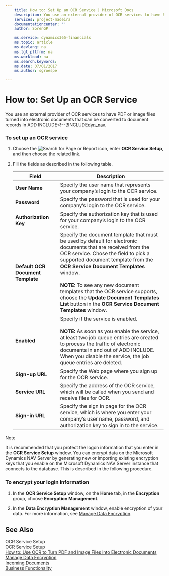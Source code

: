 ```yaml
---
    title: How to: Set Up an OCR Service | Microsoft Docs
    description: You use an external provider of OCR services to have PDF or image files turned into electronic documents that can be converted to document records in ADD INCLUDE<!--[!INCLUDE[dyn_nav](includes/how-to-use-ocr-to-turn-pdf-and-image-files-into-electronic-documents.md).
    services: project-madeira
    documentationcenter: ''
    author: SorenGP

    ms.service: dynamics365-financials
    ms.topic: article
    ms.devlang: na
    ms.tgt_pltfrm: na
    ms.workload: na
    ms.search.keywords:
    ms.date: 07/01/2017
    ms.author: sgroespe

---
```

# How to: Set Up an OCR Service
You use an external provider of OCR services to have PDF or image files turned into electronic documents that can be converted to document records in ADD INCLUDE<!--[!INCLUDE[dyn_nav](includes/how-to-use-ocr-to-turn-pdf-and-image-files-into-electronic-documents.md).  
  
### To set up an OCR service  
  
1.  Choose the ![Search for Page or Report](media/ui-search/search_small.png "Search for Page or Report icon") icon, enter **OCR Service Setup**, and then choose the related link.  
  
2.  Fill the fields as described in the following table.  
  
    |Field|Description|  
    |---------------------------------|---------------------------------------|  
    |**User Name**|Specify the user name that represents your company’s login to the OCR service.|  
    |**Password**|Specify the password that is used for your company’s login to the OCR service.|  
    |**Authorization Key**|Specify the authorization key that is used for your company’s login to the OCR service.|  
    |**Default OCR Document Template**|Specify the document template that must be used by default for electronic documents that are received from the OCR service. Chose the field to pick a supported document template from the **OCR Service Document Templates** window.<br /><br /> **NOTE:** To see any new document templates that the OCR service supports, choose the **Update Document Templates List** button in the **OCR Service Document Templates** window.|  
    |**Enabled**|Specify if the service is enabled.<br /><br /> **NOTE:** As soon as you enable the service, at least two job queue entries are created to process the traffic of electronic documents in and out of ADD INCLUDE<!--[!INCLUDE[dyn_nav](includes/dyn_nav_md.md)]-->. When you disable the service, the job queue entries are deleted.|  
    |**Sign-up URL**|Specify the Web page where you sign up for the OCR service.|  
    |**Service URL**|Specify the address of the OCR service, which will be called when you send and receive files for OCR.|  
    |**Sign-in URL**|Specify the sign in page for the OCR service, which is where you enter your company’s user name, password, and authorization key to sign in to the service.|  
  
> [!NOTE]  
>  It is recommended that you protect the logon information that you enter in the **OCR Service Setup** window. You can encrypt data on the Microsoft Dynamics NAV Server by generating new or importing existing encryption keys that you enable on the Microsoft Dynamics NAV Server instance that connects to the database. This is described in the following procedure.  
  
### To encrypt your login information  
  
1.  In the **OCR Service Setup** window, on the **Home** tab, in the **Encryption** group, choose **Encryption Management**.  
  
2.  In the **Data Encryption Management** window, enable encryption of your data. For more information, see [Manage Data Encryption](../manage-data-encryption.md).  
  
## See Also  
 OCR Service Setup   
 OCR Service Setup   
 [How to: Use OCR to Turn PDF and Image Files into Electronic Documents](../how-to-use-ocr-to-turn-pdf-and-image-files-into-electronic-documents.md)   
 [Manage Data Encryption](../manage-data-encryption.md)   
 [Incoming Documents](../incoming-documents.md)   
 [Business Functionality](../Business%20Functionality.md)